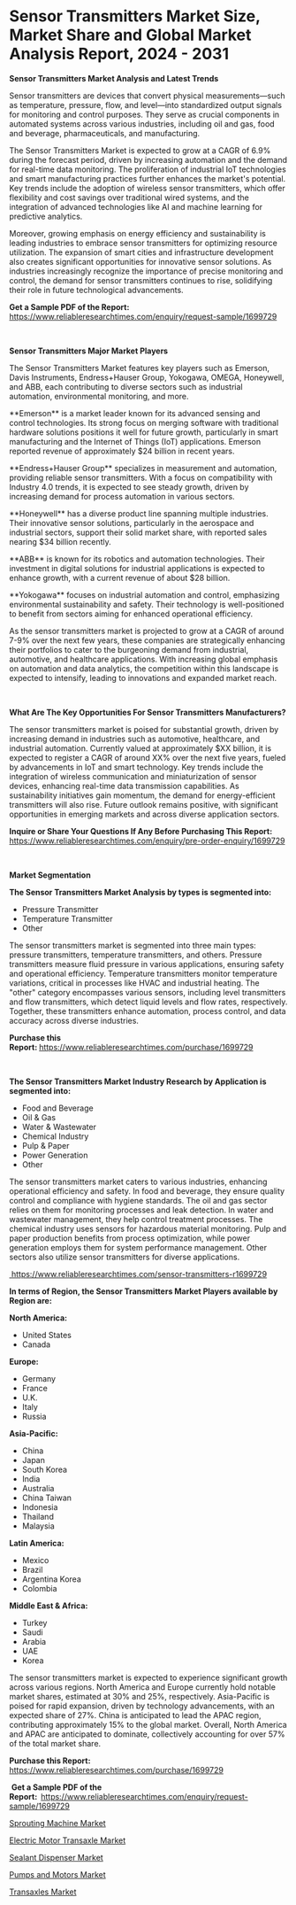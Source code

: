 <p><h1>Sensor Transmitters Market Size, Market Share and Global Market Analysis Report, 2024 - 2031</h1></p><p><strong>Sensor Transmitters Market Analysis and Latest Trends</strong></p>
<p><p>Sensor transmitters are devices that convert physical measurements—such as temperature, pressure, flow, and level—into standardized output signals for monitoring and control purposes. They serve as crucial components in automated systems across various industries, including oil and gas, food and beverage, pharmaceuticals, and manufacturing.</p><p>The Sensor Transmitters Market is expected to grow at a CAGR of 6.9% during the forecast period, driven by increasing automation and the demand for real-time data monitoring. The proliferation of industrial IoT technologies and smart manufacturing practices further enhances the market's potential. Key trends include the adoption of wireless sensor transmitters, which offer flexibility and cost savings over traditional wired systems, and the integration of advanced technologies like AI and machine learning for predictive analytics.</p><p>Moreover, growing emphasis on energy efficiency and sustainability is leading industries to embrace sensor transmitters for optimizing resource utilization. The expansion of smart cities and infrastructure development also creates significant opportunities for innovative sensor solutions. As industries increasingly recognize the importance of precise monitoring and control, the demand for sensor transmitters continues to rise, solidifying their role in future technological advancements.</p></p>
<p><strong>Get a Sample PDF of the Report:&nbsp;</strong> <a href="https://www.reliableresearchtimes.com/enquiry/request-sample/1699729?utm_campaign=1400&utm_medium=2&utm_source=Github&utm_content=ia&utm_term=20102024&utm_id=sensor-transmitters">https://www.reliableresearchtimes.com/enquiry/request-sample/1699729</a></p>
<p>&nbsp;</p>
<p><strong>Sensor Transmitters Major Market Players</strong></p>
<p><p>The Sensor Transmitters Market features key players such as Emerson, Davis Instruments, Endress+Hauser Group, Yokogawa, OMEGA, Honeywell, and ABB, each contributing to diverse sectors such as industrial automation, environmental monitoring, and more.</p><p>**Emerson** is a market leader known for its advanced sensing and control technologies. Its strong focus on merging software with traditional hardware solutions positions it well for future growth, particularly in smart manufacturing and the Internet of Things (IoT) applications. Emerson reported revenue of approximately $24 billion in recent years.</p><p>**Endress+Hauser Group** specializes in measurement and automation, providing reliable sensor transmitters. With a focus on compatibility with Industry 4.0 trends, it is expected to see steady growth, driven by increasing demand for process automation in various sectors. </p><p>**Honeywell** has a diverse product line spanning multiple industries. Their innovative sensor solutions, particularly in the aerospace and industrial sectors, support their solid market share, with reported sales nearing $34 billion recently.</p><p>**ABB** is known for its robotics and automation technologies. Their investment in digital solutions for industrial applications is expected to enhance growth, with a current revenue of about $28 billion.</p><p>**Yokogawa** focuses on industrial automation and control, emphasizing environmental sustainability and safety. Their technology is well-positioned to benefit from sectors aiming for enhanced operational efficiency.</p><p>As the sensor transmitters market is projected to grow at a CAGR of around 7-9% over the next few years, these companies are strategically enhancing their portfolios to cater to the burgeoning demand from industrial, automotive, and healthcare applications. With increasing global emphasis on automation and data analytics, the competition within this landscape is expected to intensify, leading to innovations and expanded market reach.</p></p>
<p>&nbsp;</p>
<p><strong>What Are The Key Opportunities For Sensor Transmitters Manufacturers?</strong></p>
<p><p>The sensor transmitters market is poised for substantial growth, driven by increasing demand in industries such as automotive, healthcare, and industrial automation. Currently valued at approximately $XX billion, it is expected to register a CAGR of around XX% over the next five years, fueled by advancements in IoT and smart technology. Key trends include the integration of wireless communication and miniaturization of sensor devices, enhancing real-time data transmission capabilities. As sustainability initiatives gain momentum, the demand for energy-efficient transmitters will also rise. Future outlook remains positive, with significant opportunities in emerging markets and across diverse application sectors.</p></p>
<p><strong>Inquire or Share Your Questions If Any Before Purchasing This Report:</strong> <a href="https://www.reliableresearchtimes.com/enquiry/pre-order-enquiry/1699729?utm_campaign=1400&utm_medium=2&utm_source=Github&utm_content=ia&utm_term=20102024&utm_id=sensor-transmitters">https://www.reliableresearchtimes.com/enquiry/pre-order-enquiry/1699729</a></p>
<p>&nbsp;</p>
<p><strong>Market Segmentation</strong></p>
<p><strong>The Sensor Transmitters Market Analysis by types is segmented into:</strong></p>
<p><ul><li>Pressure Transmitter</li><li>Temperature Transmitter</li><li>Other</li></ul></p>
<p><p>The sensor transmitters market is segmented into three main types: pressure transmitters, temperature transmitters, and others. Pressure transmitters measure fluid pressure in various applications, ensuring safety and operational efficiency. Temperature transmitters monitor temperature variations, critical in processes like HVAC and industrial heating. The "other" category encompasses various sensors, including level transmitters and flow transmitters, which detect liquid levels and flow rates, respectively. Together, these transmitters enhance automation, process control, and data accuracy across diverse industries.</p></p>
<p><strong>Purchase this Report:&nbsp;</strong><a href="https://www.reliableresearchtimes.com/purchase/1699729?utm_campaign=1400&utm_medium=2&utm_source=Github&utm_content=ia&utm_term=20102024&utm_id=sensor-transmitters">https://www.reliableresearchtimes.com/purchase/1699729</a></p>
<p>&nbsp;</p>
<p><strong>The Sensor Transmitters Market Industry Research by Application is segmented into:</strong></p>
<p><ul><li>Food and Beverage</li><li>Oil & Gas</li><li>Water & Wastewater</li><li>Chemical Industry</li><li>Pulp & Paper</li><li>Power Generation</li><li>Other</li></ul></p>
<p><p>The sensor transmitters market caters to various industries, enhancing operational efficiency and safety. In food and beverage, they ensure quality control and compliance with hygiene standards. The oil and gas sector relies on them for monitoring processes and leak detection. In water and wastewater management, they help control treatment processes. The chemical industry uses sensors for hazardous material monitoring. Pulp and paper production benefits from process optimization, while power generation employs them for system performance management. Other sectors also utilize sensor transmitters for diverse applications.</p></p>
<p><a href="https://www.reliableresearchtimes.com/sensor-transmitters-r1699729?utm_campaign=1400&utm_medium=2&utm_source=Github&utm_content=ia&utm_term=20102024&utm_id=sensor-transmitters">&nbsp;https://www.reliableresearchtimes.com/sensor-transmitters-r1699729</a></p>
<p><strong>In terms of Region, the Sensor Transmitters Market Players available by Region are:</strong></p>
<p>
    <p> <strong> North America: </strong>
        <ul>
            <li>United States</li>
            <li>Canada</li>
        </ul>
        </p> 
    <p> <strong> Europe: </strong>
        <ul>
            <li>Germany</li>
            <li>France</li>
            <li>U.K.</li>
            <li>Italy</li>
            <li>Russia</li>
        </ul>
        </p> 
    <p> <strong> Asia-Pacific: </strong>
        <ul>
            <li>China</li>
            <li>Japan</li>
            <li>South Korea</li>
            <li>India</li>
            <li>Australia</li>
            <li>China Taiwan</li>
            <li>Indonesia</li>
            <li>Thailand</li>
            <li>Malaysia</li>
        </ul>
        </p> 
    <p> <strong> Latin America: </strong>
        <ul>
            <li>Mexico</li>
            <li>Brazil</li>
            <li>Argentina Korea</li>
            <li>Colombia</li>
        </ul>
        </p> 
    <p> <strong> Middle East & Africa: </strong>
        <ul>
            <li>Turkey</li>
            <li>Saudi</li>
            <li>Arabia</li>
            <li>UAE</li>
            <li>Korea</li>
        </ul>
    </p>
    </p>
<p><p>The sensor transmitters market is expected to experience significant growth across various regions. North America and Europe currently hold notable market shares, estimated at 30% and 25%, respectively. Asia-Pacific is poised for rapid expansion, driven by technology advancements, with an expected share of 27%. China is anticipated to lead the APAC region, contributing approximately 15% to the global market. Overall, North America and APAC are anticipated to dominate, collectively accounting for over 57% of the total market share.</p></p>
<p><strong>Purchase this Report: </strong><a href="https://www.reliableresearchtimes.com/purchase/1699729?utm_campaign=1400&utm_medium=2&utm_source=Github&utm_content=ia&utm_term=20102024&utm_id=sensor-transmitters">https://www.reliableresearchtimes.com/purchase/1699729</a></p>
<p>&nbsp;<strong>Get a Sample PDF of the Report:&nbsp;&nbsp;</strong><a href="https://www.reliableresearchtimes.com/enquiry/request-sample/1699729?utm_campaign=1400&utm_medium=2&utm_source=Github&utm_content=ia&utm_term=20102024&utm_id=sensor-transmitters">https://www.reliableresearchtimes.com/enquiry/request-sample/1699729</a></p>
<p><strong></strong></p>
<p><p><a href="https://www.linkedin.com/pulse/sprouting-machine-market-evolution-future-outlook-uuk1f?utm_campaign=1400&utm_medium=2&utm_source=Github&utm_content=ia&utm_term=20102024&utm_id=sensor-transmitters">Sprouting Machine Market</a></p><p><a href="https://www.linkedin.com/pulse/electric-motor-transaxle-market-research-report-exploring-size-yaaef?utm_campaign=1400&utm_medium=2&utm_source=Github&utm_content=ia&utm_term=20102024&utm_id=sensor-transmitters">Electric Motor Transaxle Market</a></p><p><a href="https://www.linkedin.com/pulse/sealant-dispenser-market-overview-forecast-2024--ctoif?utm_campaign=1400&utm_medium=2&utm_source=Github&utm_content=ia&utm_term=20102024&utm_id=sensor-transmitters">Sealant Dispenser Market</a></p><p><a href="https://github.com/wwwkeltoum/Market-Research-Report-List-5/blob/main/pumps-and-motors-market.md?utm_campaign=1400&utm_medium=2&utm_source=Github&utm_content=ia&utm_term=20102024&utm_id=sensor-transmitters">Pumps and Motors Market</a></p><p><a href="https://www.linkedin.com/pulse/transaxles-market-outlook-complete-industry-analysis-2024-2031-yh4wf?utm_campaign=1400&utm_medium=2&utm_source=Github&utm_content=ia&utm_term=20102024&utm_id=sensor-transmitters">Transaxles Market</a></p></p>